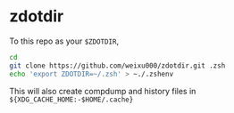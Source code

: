 # zdotdir
To this repo as your `$ZDOTDIR`,
```sh
cd
git clone https://github.com/weixu000/zdotdir.git .zsh
echo 'export ZDOTDIR=~/.zsh' > ~./.zshenv
```
This will also create compdump and history files in `${XDG_CACHE_HOME:-$HOME/.cache}`